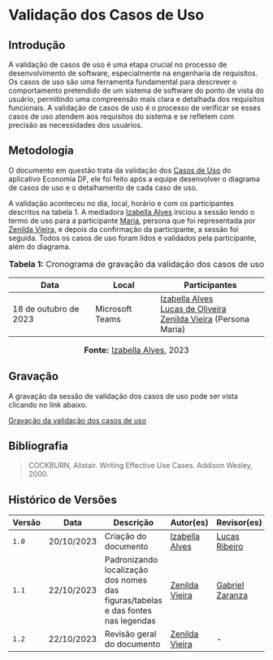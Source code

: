 # Validação dos Casos de Uso

## Introdução

A validação de casos de uso é uma etapa crucial no processo de desenvolvimento de software, especialmente na engenharia de requisitos. Os casos de uso são uma ferramenta fundamental para descrever o comportamento pretendido de um sistema de software do ponto de vista do usuário, permitindo uma compreensão mais clara e detalhada dos requisitos funcionais. A validação de casos de uso é o processo de verificar se esses casos de uso atendem aos requisitos do sistema e se refletem com precisão as necessidades dos usuários.

## Metodologia

O documento em questão trata da validação dos [Casos de Uso](https://github.com/Requisitos-de-Software/2023.2-Economia-DF/blob/main/docs/modelagem/casos-de-uso.md) do aplicativo Economia DF, ele foi feito após a equipe desenvolver o diagrama de casos de uso e o detalhamento de cada caso de uso. 

A validação aconteceu no dia, local, horário e com os participantes descritos na tabela 1. A mediadora [Izabella Alves](https://github.com/izabellaalves) iniciou a sessão lendo o termo de uso para a participante [Maria](https://github.com/Requisitos-de-Software/2023.2-Economia-DF/blob/main/docs/elicitacao/personas.md#persona-prim%C3%A1ria-2-maria-dos-santos-aveiro-administradora), persona que foi representada por [Zenilda Vieira](https://github.com/zenildavieira), e depois da confirmação da participante, a sessão foi seguida. Todos os casos de uso foram lidos e validados pela participante, além do diagrama.

<div align="center">
<font size="3"><p style="text-align: center"><b>Tabela 1:</b> Cronograma de gravação da validação dos casos de uso</p></font>

<table>
  <thead>
    <tr>
      <th>Data</th>
      <th>Local</th>
      <th>Participantes</th>
    </tr>
  </thead>
  <tbody>
    <tr>
      <td>18 de outubro de 2023</td>
      <td>Microsoft Teams</td>
      <td>
        <a href="https://github.com/izabellaalves">Izabella Alves</a><br>
        <a href="https://github.com/LucasOliveiraDiasMarquesFerreira">Lucas de Oliveira</a><br>
        <a href="https://github.com/zenildavieira">Zenilda Vieira</a> (Persona Maria)
      </td>
    </tr>
  </tbody>
</table>

<font size="3"><p style="text-align: center"><b>Fonte:</b> <a href="https://github.com/izabellaalves">Izabella Alves</a>, 2023</p></font>
</div>

## Gravação

A gravação da sessão de validação dos casos de uso pode ser vista clicando no link abaixo.

[Gravação da validação dos casos de uso](https://youtu.be/y1klcVw4TIg)

## Bibliografia

> COCKBURN, Alistair. Writing Effective Use Cases. Addison Wesley, 2000. 

## Histórico de Versões


| Versão | Data       | Descrição                                 | Autor(es)                                                                                           | Revisor(es)                                      |
| ------ | ---------- | ----------------------------------------- | --------------------------------------------------------------------------------------------------- | --------------------- |
| `1.0`  | 20/10/2023 | Criação do documento                | [Izabella Alves](https://github.com/izabellaalves) | [Lucas Ribeiro](https://github.com/lucassouzs)|
|`1.1`|22/10/2023|Padronizando localização dos nomes das figuras/tabelas e das fontes nas legendas|[Zenilda Vieira](https://github.com/zenildavieira)|[Gabriel Zaranza](https://github.com/GZaranza)|
|`1.2`|22/10/2023|Revisão geral do documento|[Zenilda Vieira](https://github.com/zenildavieira)| - |